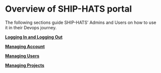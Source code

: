 # Overview of SHIP-HATS portal
The following sections guide SHIP-HATS’ Admins and Users on how to use it in their Devops journey.

[**Logging In and Logging Out**](https://docs.developer.gov.sg/docs/ship-hats-documentation/#/portal-guide/logging-in-and-logging-out)
<!--
- [Logging In](https://docs.developer.gov.sg/docs/ship-hats-documentation/#/portal-guide/logging-in-and-logging-out?id=logging-in)
  - [Viewing Dashboard - for Admins Only](https://docs.developer.gov.sg/docs/ship-hats-documentation/#/portal-guide/logging-in-and-logging-out?id=viewing-dashboard)
  - [Viewing Profile as User](https://docs.developer.gov.sg/docs/ship-hats-documentation/#/portal-guide/logging-in-and-logging-out?id=viewing-profile-as-users)
- [Logging Out](https://docs.developer.gov.sg/docs/ship-hats-documentation/#/portal-guide/logging-in-and-logging-out?id=logging-out)
- [Switching Account](https://docs.developer.gov.sg/docs/ship-hats-documentation/#/portal-guide/logging-in-and-logging-out?id=switch-account)-->

[**Managing Account**](https://docs.developer.gov.sg/docs/ship-hats-documentation/#/portal-guide/managing-account)
<!--
- [Viewing and Modifying Profile of Administrators](https://docs.developer.gov.sg/docs/ship-hats-documentation/#/portal-guide/managing-account?id=viewing-and-updating-profile-as-sa-or-pa)
- [Viewing and Modifying Profile of Users](https://docs.developer.gov.sg/docs/ship-hats-documentation/#/portal-guide/managing-account?id=viewing-and-updating-profile-as-user)
- [Changing Password](https://docs.developer.gov.sg/docs/ship-hats-documentation/#/portal-guide/managing-account?id=changing-password)
- [Retrieving Username](https://docs.developer.gov.sg/docs/ship-hats-documentation/#/portal-guide/managing-account?id=retrieving-username)
- [Resetting Password](https://docs.developer.gov.sg/docs/ship-hats-documentation/#/portal-guide/managing-account?id=resetting-password)
- [Resetting 2FA](https://docs.developer.gov.sg/docs/ship-hats-documentation/#/portal-guide/managing-account?id=resetting-2fa)
- [Viewing Plan Details](https://docs.developer.gov.sg/docs/ship-hats-documentation/#/portal-guide/managing-account?id=viewing-plan-details)
- [Viewing Billing Information](https://docs.developer.gov.sg/docs/ship-hats-documentation/#/portal-guide/managing-account?id=viewing-billing-info)
-->

[**Managing Users**](https://docs.developer.gov.sg/docs/ship-hats-documentation/#/portal-guide/managing-users)
<!--
- [Inviting Users](https://docs.developer.gov.sg/docs/ship-hats-documentation/#/portal-guide/managing-users?id=inviting-users)
- [Approving New Users](https://docs.developer.gov.sg/docs/ship-hats-documentation/#/portal-guide/managing-users?id=approving-new-users)
- [Viewing Users](https://docs.developer.gov.sg/docs/ship-hats-documentation/#/portal-guide/managing-users?id=viewing-users)
- [Removing Users](https://docs.developer.gov.sg/docs/ship-hats-documentation/#/portal-guide/managing-users?id=removing-users)
- [Reactivating Users](https://docs.developer.gov.sg/docs/ship-hats-documentation/#/portal-guide/managing-users?id=reactivating-users)
-->

[**Managing Projects**](https://docs.developer.gov.sg/docs/ship-hats-documentation/#/portal-guide/managing-projects)
<!--
- [Creating New Projects](https://docs.developer.gov.sg/docs/ship-hats-documentation/#/portal-guide/managing-projects?id=creating-new-projects)
- [Viewing Projects](https://docs.developer.gov.sg/docs/ship-hats-documentation/#/portal-guide/managing-projects?id=viewing-projects)
- [Removing Projects](https://docs.developer.gov.sg/docs/ship-hats-documentation/#/portal-guide/managing-projects?id=removing-projects)
- [Adding Project Tools](https://docs.developer.gov.sg/docs/ship-hats-documentation/#/portal-guide/managing-projects?id=adding-project-admins)
-->
